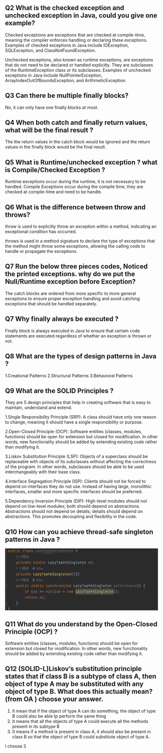 ## Q2 What is the checked exception and unchecked exception in Java, could you give one example?
Checked exceptions are exceptions that are checked at compile-time, meaning the compiler enforces handling or declaring these exceptions. Examples of checked exceptions in Java include IOException, SQLException, and ClassNotFoundException.

Unchecked exceptions, also known as runtime exceptions, are exceptions that do not need to be declared or handled explicitly. They are subclasses of the RuntimeException class or its subclasses. Examples of unchecked exceptions in Java include NullPointerException, ArrayIndexOutOfBoundsException, and ArithmeticException.

## Q3 Can there be multiple finally blocks?
No, it can only have one finally blocks at most.

## Q4 When both catch and finally return values, what will be the final result ?
The the return values in the catch block would be ignored and the return values in the finally block would be the final result.

## Q5 What is Runtime/unchecked exception ? what is Compile/Checked Exception ?
Runtime exceptions occur during the runtime, it is not necessary to be handled. Compile Exceptions occur during the compile time, they are checked at compile-time and need to be handle.

## Q6 What is the difference between throw and throws?
throw is used to explicitly throw an exception within a method, indicating an exceptional condition has occurred.

throws is used in a method signature to declare the type of exceptions that the method might throw some exceptions, allowing the calling code to handle or propagate the exceptions.

## Q7 Run the below three pieces codes, Noticed the printed exceptions. why do we put the Null/Runtime exception before Exception?

The catch blocks are ordered from more specific to more general exceptions to ensure proper exception handling and avoid catching exceptions that should be handled separately.

## Q7 Why finally always be executed ?
Finally block is always executed in Java to ensure that certain code statements are executed regardless of whether an exception is thrown or not.

## Q8 What are the types of design patterns in Java ?
1.Creational Patterns
2.Structural Patterns
3.Behavioral Patterns

## Q9 What are the SOLID Principles ?
They are 5 design principles that help in creating software that is easy to maintain, understand and extend.

1.Single Responsibility Principle (SRP): A class should have only one reason to change, meaning it should have a single responsibility or purpose.

2.Open-Closed Principle (OCP): Software entities (classes, modules, functions) should be open for extension but closed for modification. In other words, new functionality should be added by extending existing code rather than modifying it.

3.Liskov Substitution Principle (LSP): Objects of a superclass should be replaceable with objects of its subclasses without affecting the correctness of the program. In other words, subclasses should be able to be used interchangeably with their base class.

4.Interface Segregation Principle (ISP): Clients should not be forced to depend on interfaces they do not use. Instead of having large, monolithic interfaces, smaller and more specific interfaces should be preferred.

5.Dependency Inversion Principle (DIP): High-level modules should not depend on low-level modules; both should depend on abstractions. Abstractions should not depend on details; details should depend on abstractions. This promotes decoupling and flexibility in the code.

## Q10 How can you achieve thread-safe singleton patterns in Java ?
![Alt text](image.png)

## Q11 What do you understand by the Open-Closed Principle (OCP) ?
Software entities (classes, modules, functions) should be open for extension but closed for modification. In other words, new functionality should be added by extending existing code rather than modifying it.

## Q12 (SOLID-L)Liskov’s substitution principle states that if class B is a subtype of class A, then object of type A may be substituted with any object of type B. What does this actually mean? (from OA ) choose your answer.
1.  It mean that if the object of type A can do something, the object of type B could also be able tp 
perform the same thing
2.  It means that all the objects of type A could execute all the methods present in its subtype B
3.  It means if a method is present in class A, it should also be present in class B so that the object of 
type B could substitute object of type A.

I choose 3
